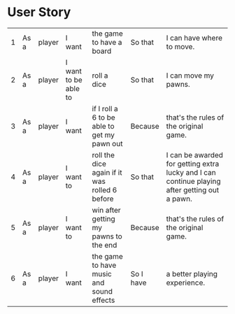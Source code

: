 # User Story

|  |  |   |  |   |  |     |
|---|------|---|-----------|---| ------- | --- |
| 1 | As a | player | I want | the game to have a board | So that | I can have where to move. |
| 2 | As a | player | I want to be able to | roll a dice | So that | I can move my pawns. |
| 3 | As a | player | I want | if I roll a 6 to be able to get my pawn out | Because | that's the rules of the original game. |
| 4 | As a | player | I want to | roll the dice again if it was rolled 6 before | So that | I can be awarded for getting extra lucky and I can continue playing after getting out a pawn. |
| 5 | As a | player | I want to | win after getting my pawns to the end | Because | that's the rules of the original game. |
| 6 | As a | player | I want | the game to have music and sound effects | So I have | a better playing experience. |
